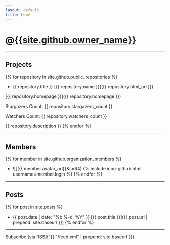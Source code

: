 ```yaml
---
layout: default
title: Home
---
```


# [@{{site.github.owner_name}}]({{site.github.owner_url}})
***

## Projects

{% for repository in site.github.public_repositories %}
  * {{ repository.title }} [{{ repository.name }}]({{ repository.html_url }})
  
  [{{ repository.homepage }}]({{ repository.homepage }})
    
  Stargazers Count: {{ repository.stargazers_count }}
    
  Watchers Count: {{ repository.watchers_count }}
    
  {{ repository.description }}
{% endfor %}
***

## Members

{% for member in site.github.organization_members %}
  * ![]({{ member.avatar_url}}&s=64) {% include icon-github.html username=member.login %}
{% endfor %}
***

## Posts

{% for post in site.posts %}
  * {{ post.date | date: "%b %-d, %Y" }} [{{ post.title }}]({{ post.url | prepend: site.baseurl }})
{% endfor %}
***

Subscribe [via RSS]("{{ "/feed.xml" | prepend: site.baseurl }})
